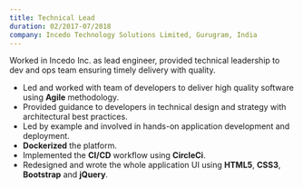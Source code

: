 ```yaml
---
title: Technical Lead
duration: 02/2017-07/2018
company: Incedo Technology Solutions Limited, Gurugram, India 
---
```


Worked in Incedo Inc. as lead engineer, provided technical leadership 
to dev and ops team ensuring timely delivery with quality.
- Led and worked with team of developers to deliver high 
quality software using **Agile** methodology.
- Provided guidance to developers in technical design 
and strategy with architectural best practices.
- Led by example and involved in hands-on 
application development and deployment.
- **Dockerized** the platform.
- Implemented the **CI/CD** workflow using **CircleCi**.
- Redesigned and wrote the whole application UI using **HTML5**, **CSS3**, **Bootstrap** and **jQuery**.

